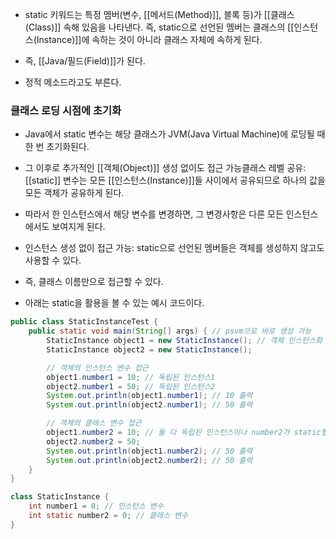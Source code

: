 - static 키워드는 특정 멤버(변수, [[메서드(Method)]], 블록 등)가 [[클래스(Class)]] 속해 있음을 나타낸다. 즉, static으로 선언된 멤버는 클래스의 [[인스턴스(Instance)]]에 속하는 것이 아니라 클래스 자체에 속하게 된다.

- 즉, [[Java/필드(Field)]]가 된다.
- 정적 메소드라고도 부른다.

### 클래스 로딩 시점에 초기화
- Java에서 static 변수는 해당 클래스가 JVM(Java Virtual Machine)에 로딩될 때 한 번 초기화된다. 

- 그 이후로 추가적인 [[객체(Object)]] 생성 없이도 접근 가능클래스 레벨 공유: [[static]] 변수는 모든 [[인스턴스(Instance)]]들 사이에서 공유되므로 하나의 값을 모든 객체가 공유하게 된다. 
- 따라서 한 인스턴스에서 해당 변수를 변경하면, 그 변경사항은 다른 모든 인스턴스에서도 보여지게 된다.

- 인스턴스 생성 없이 접근 가능: static으로 선언된 멤버들은 객체를 생성하지 않고도 사용할 수 있다.
- 즉, 클래스 이름만으로 접근할 수 있다.

- 아래는 static을 활용을 볼 수 있는 예시 코드이다.

```java
public class StaticInstanceTest {
    public static void main(String[] args) { // psvm으로 바로 생성 가능
        StaticInstance object1 = new StaticInstance(); // 객체 인스턴스화
        StaticInstance object2 = new StaticInstance();

        // 객체의 인스턴스 변수 접근
        object1.number1 = 10; // 독립된 인스턴스1
        object2.number1 = 50; // 독립된 인스턴스2
        System.out.println(object1.number1); // 10 출력
        System.out.println(object2.number1); // 50 출력

        // 객체의 클래스 변수 접근
        object1.number2 = 10; // 둘 다 독립된 인스턴스이나 number2가 static필드 이므로 공유
        object2.number2 = 50;
        System.out.println(object1.number2); // 50 출력
        System.out.println(object2.number2); // 50 출력
    }
}

class StaticInstance {
	int number1 = 0; // 인스턴스 변수
	int static number2 = 0; // 클래스 변수
}
```